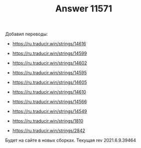 ﻿---
title: "Answer 11571"
se.owner.user_id: 176217
se.owner.display_name: "αλεχολυτ"
se.owner.link: "https://ru.meta.stackoverflow.com/users/176217/%ce%b1%ce%bb%ce%b5%cf%87%ce%bf%ce%bb%cf%85%cf%84"
se.answer_id: 11571
se.question_id: 11569
se.post_type: answer
se.is_accepted: True
---
<p>Добавил переводы:</p>
<ul>
<li><p><a href="https://ru.traducir.win/strings/14616" rel="nofollow noreferrer">https://ru.traducir.win/strings/14616</a></p>
</li>
<li><p><a href="https://ru.traducir.win/strings/14599" rel="nofollow noreferrer">https://ru.traducir.win/strings/14599</a></p>
</li>
<li><p><a href="https://ru.traducir.win/strings/14602" rel="nofollow noreferrer">https://ru.traducir.win/strings/14602</a></p>
</li>
<li><p><a href="https://ru.traducir.win/strings/14595" rel="nofollow noreferrer">https://ru.traducir.win/strings/14595</a></p>
</li>
<li><p><a href="https://ru.traducir.win/strings/14605" rel="nofollow noreferrer">https://ru.traducir.win/strings/14605</a></p>
</li>
<li><p><a href="https://ru.traducir.win/strings/14610" rel="nofollow noreferrer">https://ru.traducir.win/strings/14610</a></p>
</li>
<li><p><a href="https://ru.traducir.win/strings/14566" rel="nofollow noreferrer">https://ru.traducir.win/strings/14566</a></p>
</li>
<li><p><a href="https://ru.traducir.win/strings/14549" rel="nofollow noreferrer">https://ru.traducir.win/strings/14549</a></p>
</li>
<li><p><a href="https://ru.traducir.win/strings/1810" rel="nofollow noreferrer">https://ru.traducir.win/strings/1810</a></p>
</li>
<li><p><a href="https://ru.traducir.win/strings/2842" rel="nofollow noreferrer">https://ru.traducir.win/strings/2842</a></p>
</li>
</ul>
<p>Будет на сайте в новых сборках. Текущая rev 2021.6.9.39464</p>
